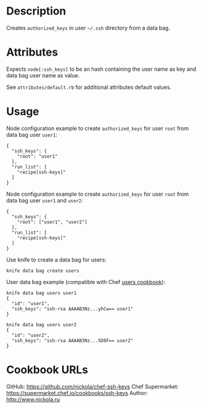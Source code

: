 Description
===========

Creates `authorized_keys` in user `~/.ssh` directory from a data bag.

Attributes
==========

Expects `node[:ssh_keys]` to be an hash containing the user name as key and data bag user name as value.

See `attributes/default.rb` for additional attributes default values.

Usage
=====

Node configuration example to create `authorized_keys` for user `root` from data bag user `user1`:

    {
      "ssh_keys": {
        "root": "user1"
      },
      "run_list": [
        "recipe[ssh-keys]"
      ]
    }

Node configuration example to create `authorized_keys` for user `root` from data bag user `user1` and `user2`:

    {
      "ssh_keys": {
        "root": ["user1", "user2"]
      },
      "run_list": [
        "recipe[ssh-keys]"
      ]
    }

Use knife to create a data bag for users:

    knife data bag create users

User data bag example (compatible with Chef [users cookbook](https://github.com/opscode-cookbooks/users)):

    knife data bag users user1
    {
      "id": "user1",
      "ssh_keys": "ssh-rsa AAAAB3Nz...yhCw== user1"
    }

    knife data bag users user2
    {
      "id": "user2",
      "ssh_keys": "ssh-rsa AAAAB3Nz...5D8F== user2"
    }

Cookbook URLs
=============

GitHub: https://github.com/nickola/chef-ssh-keys
Chef Supermarket: https://supermarket.chef.io/cookbooks/ssh-keys
Author: http://www.nickola.ru
